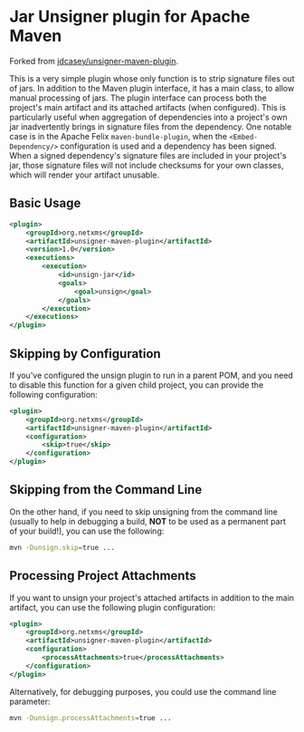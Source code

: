 # Jar Unsigner plugin for Apache Maven

Forked from [jdcasey/unsigner-maven-plugin](https://github.com/jdcasey/unsigner-maven-plugin).

This is a very simple plugin whose only function is to strip signature files out of jars. In addition to the Maven plugin interface, it has a main class, to allow manual processing of jars. The plugin interface can process both the project's main artifact and its attached artifacts (when configured). This is particularly useful when aggregation of dependencies into a project's own jar inadvertently brings in signature files from the dependency. One notable case is in the Apache Felix `maven-bundle-plugin`, when the `<Embed-Dependency/>` configuration is used and a dependency has been signed. When a signed dependency's signature files are included in your project's jar, those signature files will not include checksums for your own classes, which will render your artifact unusable.

## Basic Usage

```xml
<plugin>
    <groupId>org.netxms</groupId>
    <artifactId>unsigner-maven-plugin</artifactId>
    <version>1.0</version>
    <executions>
        <execution>
            <id>unsign-jar</id>
            <goals>
                <goal>unsign</goal>
            </goals>
        </execution>
    </executions>
</plugin>
```

## Skipping by Configuration

If you've configured the unsign plugin to run in a parent POM, and you need to disable this function for a given child project, you can provide the following configuration:

```xml
<plugin>
    <groupId>org.netxms</groupId>
    <artifactId>unsigner-maven-plugin</artifactId>
    <configuration>
        <skip>true</skip>
    </configuration>
</plugin>
```

## Skipping from the Command Line

On the other hand, if you need to skip unsigning from the command line (usually to help in debugging a build, **NOT** to be used as a permanent part of your build!), you can use the following:

```sh
mvn -Dunsign.skip=true ...
```

## Processing Project Attachments

If you want to unsign your project's attached artifacts in addition to the main artifact, you can use the following plugin configuration:

```xml
<plugin>
    <groupId>org.netxms</groupId>
    <artifactId>unsigner-maven-plugin</artifactId>
    <configuration>
        <processAttachments>true</processAttachments>
    </configuration>
</plugin>
```

Alternatively, for debugging purposes, you could use the command line parameter:

```sh
mvn -Dunsign.processAttachments=true ...
```
